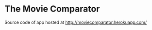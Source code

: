 # The Movie Comparator

Source code of app hosted at <a href="http://moviecomparator.herokuapp.com/">http://moviecomparator.herokuapp.com/</a>